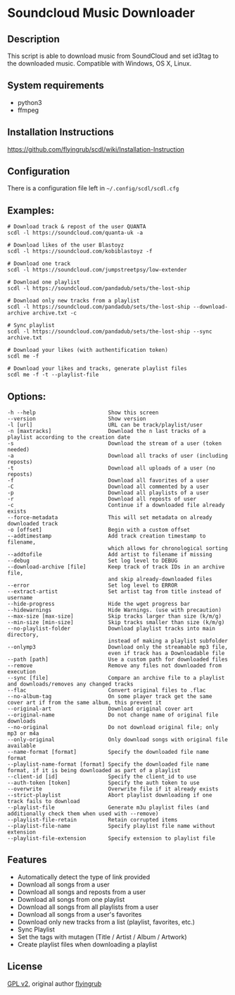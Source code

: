 # Soundcloud Music Downloader
## Description

This script is able to download music from SoundCloud and set id3tag to the downloaded music.
Compatible with Windows, OS X, Linux.


## System requirements

* python3
* ffmpeg

## Installation Instructions
https://github.com/flyingrub/scdl/wiki/Installation-Instruction

## Configuration
There is a configuration file left in `~/.config/scdl/scdl.cfg`

## Examples:
```
# Download track & repost of the user QUANTA
scdl -l https://soundcloud.com/quanta-uk -a

# Download likes of the user Blastoyz
scdl -l https://soundcloud.com/kobiblastoyz -f

# Download one track
scdl -l https://soundcloud.com/jumpstreetpsy/low-extender

# Download one playlist
scdl -l https://soundcloud.com/pandadub/sets/the-lost-ship

# Download only new tracks from a playlist
scdl -l https://soundcloud.com/pandadub/sets/the-lost-ship --download-archive archive.txt -c

# Sync playlist
scdl -l https://soundcloud.com/pandadub/sets/the-lost-ship --sync archive.txt

# Download your likes (with authentification token)
scdl me -f

# Download your likes and tracks, generate playlist files
scdl me -f -t --playlist-file
```

## Options:
```
-h --help                       Show this screen
--version                       Show version
-l [url]                        URL can be track/playlist/user
-n [maxtracks]                  Download the n last tracks of a playlist according to the creation date
-s                              Download the stream of a user (token needed)
-a                              Download all tracks of user (including reposts)
-t                              Download all uploads of a user (no reposts)
-f                              Download all favorites of a user
-C                              Download all commented by a user
-p                              Download all playlists of a user
-r                              Download all reposts of user
-c                              Continue if a downloaded file already exists
--force-metadata                This will set metadata on already downloaded track
-o [offset]                     Begin with a custom offset
--addtimestamp                  Add track creation timestamp to filename,
                                which allows for chronological sorting
--addtofile                     Add artist to filename if missing
--debug                         Set log level to DEBUG
--download-archive [file]       Keep track of track IDs in an archive file,
                                and skip already-downloaded files
--error                         Set log level to ERROR
--extract-artist                Set artist tag from title instead of username
--hide-progress                 Hide the wget progress bar
--hidewarnings                  Hide Warnings. (use with precaution)
--max-size [max-size]           Skip tracks larger than size (k/m/g)
--min-size [min-size]           Skip tracks smaller than size (k/m/g)
--no-playlist-folder            Download playlist tracks into main directory,
                                instead of making a playlist subfolder
--onlymp3                       Download only the streamable mp3 file,
                                even if track has a Downloadable file
--path [path]                   Use a custom path for downloaded files
--remove                        Remove any files not downloaded from execution
--sync [file]	                Compare an archive file to a playlist and downloads/removes any changed tracks
--flac                          Convert original files to .flac
--no-album-tag                  On some player track get the same cover art if from the same album, this prevent it
--original-art                  Download original cover art
--original-name                 Do not change name of original file downloads
--no-original                   Do not download original file; only mp3 or m4a
--only-original                 Only download songs with original file available
--name-format [format]          Specify the downloaded file name format
--playlist-name-format [format] Specify the downloaded file name format, if it is being downloaded as part of a playlist
--client-id [id]                Specify the client_id to use
--auth-token [token]            Specify the auth token to use
--overwrite                     Overwrite file if it already exists
--strict-playlist               Abort playlist downloading if one track fails to download
--playlist-file                 Generate m3u playlist files (and additionally check them when used with --remove)
--playlist-file-retain          Retain corrupted items
--playlist-file-name            Specify playlist file name without extension
--playlist-file-extension       Specify extension to playlist file
```


## Features
* Automatically detect the type of link provided
* Download all songs from a user
* Download all songs and reposts from a user
* Download all songs from one playlist
* Download all songs from all playlists from a user
* Download all songs from a user's favorites
* Download only new tracks from a list (playlist, favorites, etc.)
* Sync Playlist
* Set the tags with mutagen (Title / Artist / Album / Artwork)
* Create playlist files when downloading a playlist


## License

[GPL v2](https://www.gnu.org/licenses/gpl-2.0.txt), original author [flyingrub](https://github.com/flyingrub)
